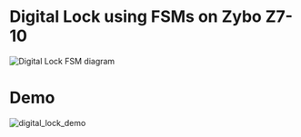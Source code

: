 # Digital Lock using FSMs on Zybo Z7-10
![Digital Lock FSM diagram](https://github.com/MikelMejia/Digital-Lock-using-FSMs-on-Zybo-Z710/assets/112528572/4194899b-b61a-43e9-b7a5-51309865eead)
# Demo
![digital_lock_demo](https://github.com/MikelMejia/Digital_Lock--Zybo_Z7-10/assets/112528572/8ad0e1d9-f0ea-4d6f-b5e8-68e5a9e30e7d)
